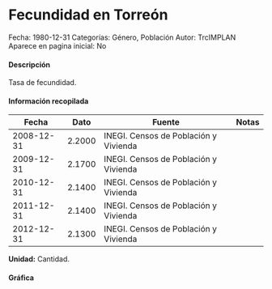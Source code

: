 Fecundidad en Torreón
=====

Fecha: 1980-12-31
Categorías: Género, Población
Autor: TrcIMPLAN
Aparece en pagina inicial: No

#### Descripción

Tasa de fecundidad.

#### Información recopilada

<table class="table table-hover table-bordered matriz">
<thead>
<tr>
<th>Fecha</th>
<th>Dato</th>
<th>Fuente</th>
<th>Notas</th>
</tr>
</thead>
<tbody>
<tr>
<td>2008-12-31</td>
<td class="derecha">2.2000</td>
<td>INEGI. Censos de Población y Vivienda</td>
<td></td>
</tr>
<tr>
<td>2009-12-31</td>
<td class="derecha">2.1700</td>
<td>INEGI. Censos de Población y Vivienda</td>
<td></td>
</tr>
<tr>
<td>2010-12-31</td>
<td class="derecha">2.1400</td>
<td>INEGI. Censos de Población y Vivienda</td>
<td></td>
</tr>
<tr>
<td>2011-12-31</td>
<td class="derecha">2.1400</td>
<td>INEGI. Censos de Población y Vivienda</td>
<td></td>
</tr>
<tr>
<td>2012-12-31</td>
<td class="derecha">2.1300</td>
<td>INEGI. Censos de Población y Vivienda</td>
<td></td>
</tr>
</tbody>
</table>

<b>Unidad:</b> Cantidad.



#### Gráfica

<div id="Morrisluycxtdl" class="grafica"></div>
<script>
new Morris.Line({
element: 'Morrisluycxtdl',
data: [{ fecha: '2008-12-31', dato: 2.2000 },{ fecha: '2009-12-31', dato: 2.1700 },{ fecha: '2010-12-31', dato: 2.1400 },{ fecha: '2011-12-31', dato: 2.1400 },{ fecha: '2012-12-31', dato: 2.1300 }],
xkey: 'fecha',
ykeys: ['dato'],
labels: ['Dato'],
lineColors: ['#FF5B02'],
xLabelFormat: function(d) { return d.getDate()+'/'+(d.getMonth()+1)+'/'+d.getFullYear(); },
dateFormat: function(ts) { var d = new Date(ts); return d.getDate() + '/' + (d.getMonth() + 1) + '/' + d.getFullYear(); }
});
</script>


